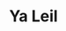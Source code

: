 ---
layout: song
category: songs
permalink: /music/a-sun-came/:title

title: Ya Leil
album: A Sun Came
track_number: 17
artists: Sufjan Stevens
instrumental: yes

primary_recording:
- id: 3883818236
  type: bandcamp

---